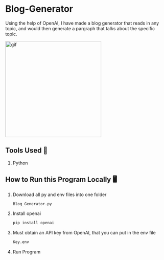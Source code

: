 # Blog-Generator
Using the help of OpenAI, I have made a blog generator that reads in any topic, and would then generate a pargraph that talks about the specific topic.

<img width="300" alt="gif" src="https://recurpost.com/wp-content/uploads/2020/05/01recurpost-gif-1.gif">

## Tools Used 🔧
1. Python

## How to Run this Program Locally 🖥️
1. Download all py and env files into one folder
   ```cmd
   Blog_Generator.py
   ```
2. Install openai
   ```cmd
   pip install openai
   ```
3. Must obtain an API key from OpenAI, that you can put in the env file
   ```cmd
   Key.env
   ```
4. Run Program
